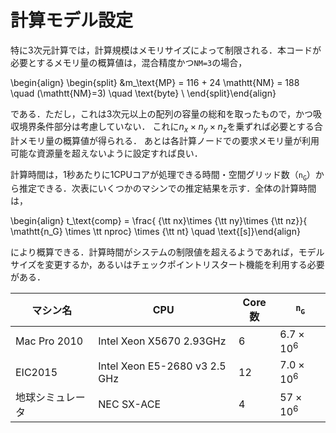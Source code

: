 # 計算モデル設定

特に3次元計算では，計算規模はメモリサイズによって制限される．本コードが必要とするメモリ量の概算値は，混合精度かつ`NM=3`の場合，

\begin{align}
\begin{split}
    &m_\text{MP} = 116 + 24 \mathtt{NM} = 188 \quad (\mathtt{NM}=3) \quad \text{byte} \\
\end{split}\end{align}

である．ただし，これは3次元以上の配列の容量の総和を取ったもので，かつ吸収境界条件部分は考慮していない．
これに$n_x \times n_y \times n_z$を乗ずれば必要とする合計メモリ量の概算値が得られる．
あとは各計算ノードでの要求メモリ量が利用可能な資源量を超えないように設定すれば良い．

計算時間は，1秒あたりに1CPUコアが処理できる時間・空間グリッド数（$\mathtt{n_G}$）から推定できる．次表にいくつかのマシンでの推定結果を示す．全体の計算時間は，

\begin{align}
    t_\text{comp} = \frac{ {\tt nx}\times {\tt ny}\times {\tt nz}}{ \mathtt{n_G} \times \tt nproc} \times {\tt nt}
    \quad \text{[s]}\end{align}

により概算できる．計算時間がシステムの制限値を超えるようであれば，モデルサイズを変更するか，あるいはチェックポイントリスタート機能を利用する必要がある．


| マシン名         | CPU                           | Core数 | $\mathtt{n_G}$      |
| ---------------- | ----------------------------- | ------ | ------------------- |
| Mac Pro 2010     | Intel Xeon X5670 2.93GHz      | 6      | $6.7 \times 10^{6}$ |
| EIC2015          | Intel Xeon E5-2680 v3 2.5 GHz | 12     | $7.0 \times 10^{6}$ |
| 地球シミュレータ | NEC SX-ACE                    | 4      | $57 \times 10^{6}$  |